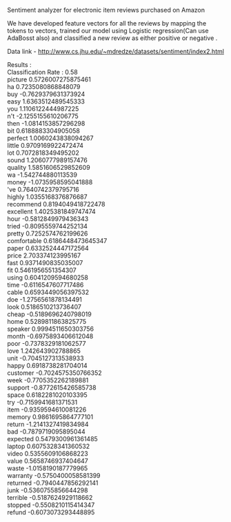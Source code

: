 Sentiment analyzer for electronic item reviews purchased on Amazon

 We have developed feature vectors for all the reviews by mapping the tokens to vectors, trained our
 model using Logistic regression(Can use AdaBosst also) and classified a new review as either positive 
 or negative .


Data link - http://www.cs.jhu.edu/~mdredze/datasets/sentiment/index2.html


Results : <br />
Classification Rate : 0.58 <br />
picture 0.5726007275875461 <br />
ha 0.7235080868848079 <br />
buy -0.7629379631373924 <br />
easy 1.6363512489545333 <br />
you 1.1106122444987225 <br />
n't -2.1255155610206775 <br />
then -1.0814153857296298 <br />
bit 0.6188883304905058 <br />
perfect 1.0060243838094267 <br />
little 0.9709169922472474 <br />
lot 0.7072818349495202 <br />
sound 1.2060777989157476 <br />
quality 1.5851606529852609 <br />
wa -1.542744880113539 <br />
money -1.0735958595041888 <br />
've 0.7640742379795716 <br />
highly 1.0355168376876687 <br />
recommend 0.8194049418722478 <br />
excellent 1.4025381849747474 <br />
hour -0.5812849979436343 <br />
tried -0.8095559744252134 <br />
pretty 0.7252574762199626 <br />
comfortable 0.6186448473645347 <br />
paper 0.6332524447172564 <br />
price 2.703374123995167 <br />
fast 0.9371490835035007 <br />
fit 0.5461956551354307 <br />
using 0.6041209594680258 <br />
time -0.6116547607717486 <br />
cable 0.6593449056397532 <br />
doe -1.2756561878134491 <br />
look 0.5186510213736407 <br />
cheap -0.5189696240798019 <br />
home 0.5289811863825775 <br />
speaker 0.9994511650303756 <br />
month -0.6975893406612048 <br />
poor -0.7378329181062577 <br />
love 1.242643902788865 <br />
unit -0.7045127313538933 <br />
happy 0.6918738281704014 <br />
customer -0.7024575350766352 <br />
week -0.7705352262189881 <br />
support -0.8772615426585738 <br />
space 0.6182281020103395 <br />
try -0.7159941681371531 <br />
item -0.9359594610081226 <br />
memory 0.9861695864777101 <br />
return -1.2141327419834984 <br />
bad -0.7879719095895044 <br />
expected 0.5479300961361485 <br />
laptop 0.6075328341360532 <br />
video 0.5355609106868223 <br />
value 0.5658746937404647 <br />
waste -1.0158190187779965 <br />
warranty -0.5750400058581399 <br />
returned -0.7940447856292141 <br />
junk -0.5360755856644298 <br />
terrible -0.5187624929118662 <br />
stopped -0.5508210115414347 <br />
refund -0.6073073293448895
